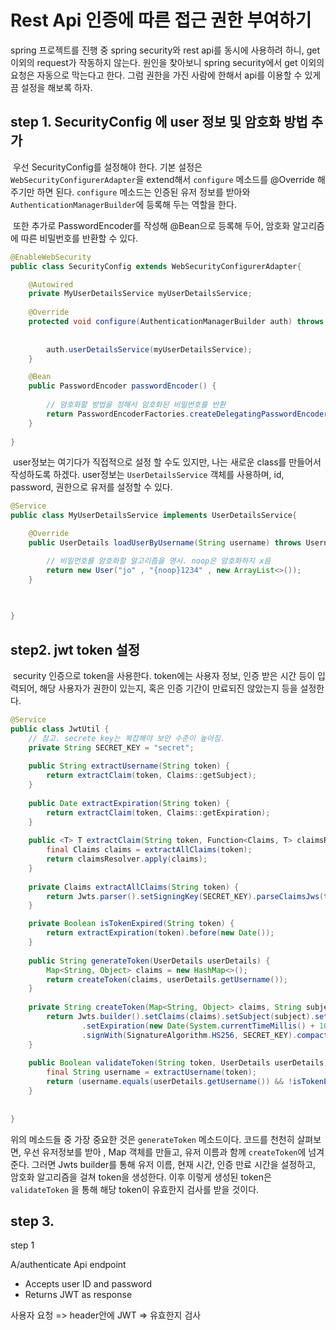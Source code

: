 # Rest Api 인증에 따른 접근 권한 부여하기



 spring 프로젝트를 진행 중 spring security와 rest api를 동시에 사용하려 하니, get 이외의 request가 작동하지 않는다. 원인을 찾아보니 spring security에서 get 이외의 요청은 자동으로 막는다고 한다. 그럼 권한을 가진 사람에 한해서 api를 이용할 수 있게끔 설정을 해보록 하자.



## step 1. SecurityConfig 에 user 정보 및 암호화 방법 추가

​	우선 SecurityConfig를 설정해야 한다. 기본 설정은 `WebSecurityConfigurerAdapter`을 extend해서 `configure` 메소드를 @Override 해주기만 하면 된다. `configure` 메소드는 인증된 유저 정보를 받아와 `AuthenticationManagerBuilder`에 등록해 두는 역할을 한다. 

​	또한 추가로 PasswordEncoder를 작성해 @Bean으로 등록해 두어, 암호화 알고리즘에 따른 비밀번호를 반환할 수 있다.

```java
@EnableWebSecurity
public class SecurityConfig extends WebSecurityConfigurerAdapter{

	@Autowired
	private MyUserDetailsService myUserDetailsService;
	
	@Override
	protected void configure(AuthenticationManagerBuilder auth) throws Exception {
		
		
		auth.userDetailsService(myUserDetailsService);
	}

	@Bean
	public PasswordEncoder passwordEncoder() {
		
		// 암호화할 방법을 정해서 암호화된 비밀번호를 반환
		return PasswordEncoderFactories.createDelegatingPasswordEncoder();
	}
	
}
```

​	user정보는 여기다가 직접적으로 설정 할 수도 있지만, 나는 새로운 class를 만들어서 작성하도록 하겠다. user정보는 `UserDetailsService` 객체를 사용하며, id, password, 권한으로 유저를 설정할 수 있다. 

```java
@Service
public class MyUserDetailsService implements UserDetailsService{

	@Override
	public UserDetails loadUserByUsername(String username) throws UsernameNotFoundException {

		// 비밀먼호를 암호화할 알고리즘을 명시. noop은 암호화하지 x음
		return new User("jo" , "{noop}1234" , new ArrayList<>());
	}
	
	

}
```



## step2. jwt token 설정

​	security 인증으로 token을 사용한다. token에는 사용자 정보, 인증 받은 시간 등이 입력되어, 해당 사용자가 권한이 있는지, 혹은 인증 기간이 만료되진 않았는지 등을 설정한다. 

```java
@Service
public class JwtUtil {
	// 참고. secrete key는 복잡해야 보안 수준이 높아짐.
	private String SECRET_KEY = "secret";
	
	public String extractUsername(String token) {
		return extractClaim(token, Claims::getSubject);
	}
	
	public Date extractExpiration(String token) {
		return extractClaim(token, Claims::getExpiration);
	}
	
	public <T> T extractClaim(String token, Function<Claims, T> claimsResolver) {
		final Claims claims = extractAllClaims(token);
		return claimsResolver.apply(claims);
	}
	
	private Claims extractAllClaims(String token) {
		return Jwts.parser().setSigningKey(SECRET_KEY).parseClaimsJws(token).getBody();
	}

	private Boolean isTokenExpired(String token) {
		return extractExpiration(token).before(new Date());
	}
	
	public String generateToken(UserDetails userDetails) {
		Map<String, Object> claims = new HashMap<>();
		return createToken(claims, userDetails.getUsername());
	}
	
	private String createToken(Map<String, Object> claims, String subject) {
		return Jwts.builder().setClaims(claims).setSubject(subject).setIssuedAt(new Date(System.currentTimeMillis()))
				.setExpiration(new Date(System.currentTimeMillis() + 1000 * 60 * 60 * 10))
				.signWith(SignatureAlgorithm.HS256, SECRET_KEY).compact();
	}
	
	public Boolean validateToken(String token, UserDetails userDetails) {
		final String username = extractUsername(token);
		return (username.equals(userDetails.getUsername()) && !isTokenExpired(token));
	}
	
	
}

```

 위의 메소드들 중 가장 중요한 것은 `generateToken` 메소드이다. 코드를 천천히 살펴보면, 우선 유저정보를 받아 , Map 객체를 만들고, 유저 이름과 함께 `createToken`에 넘겨준다. 그러면 Jwts builder를 통해 유저 이름, 현재 시간, 인증 만료 시간을 설정하고, 암호화 알고리즘을 걸쳐 token을 생성한다. 이후 이렇게 생성된 token은 `validateToken` 을 통해 해당 token이 유효한지 검사를 받을 것이다. 



## step 3. 

step 1

A/authenticate Api endpoint

- Accepts user ID and password
- Returns JWT as response



사용자 요청 => header안에 JWT => 유효한지 검사 

